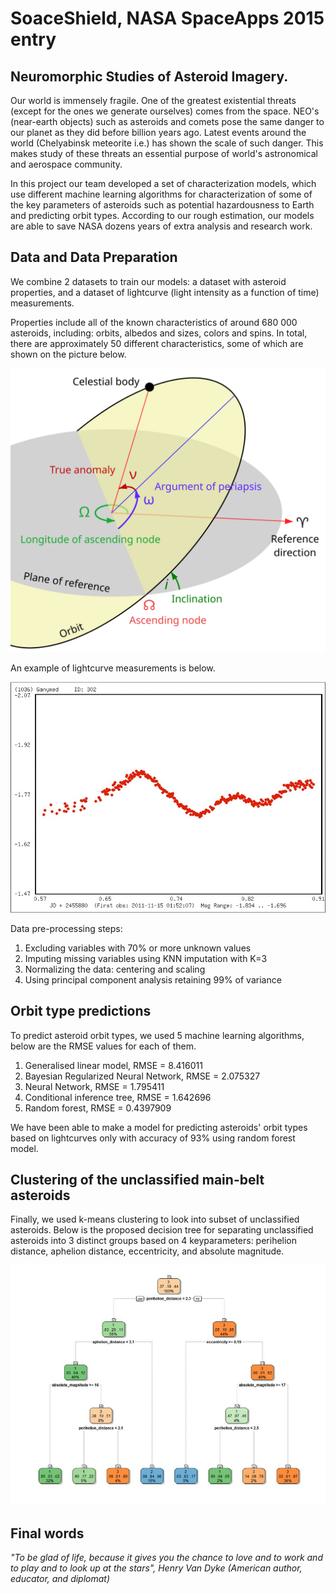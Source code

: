 # SoaceShield, NASA SpaceApps 2015 entry
## Neuromorphic Studies of Asteroid Imagery.

Our world is immensely fragile. One of the greatest existential threats (except for the ones we generate ourselves) comes from the space. NEO's (near-earth objects) such as asteroids and comets pose the same danger to our planet as they did before billion years ago. Latest events around the world (Chelyabinsk meteorite i.e.) has shown the scale of such danger. This makes study of these threats an essential purpose of world's astronomical and aerospace community.

In this project our team developed a set of characterization models, which use different machine learning algorithms for characterization of some of the key parameters of asteroids such as potential hazardousness to Earth and predicting orbit types. According to our rough estimation, our models are able to save NASA dozens years of extra analysis and research work.

## Data and Data Preparation
We combine 2 datasets to train our models: a dataset with asteroid properties, and a dataset of lightcurve (light intensity as a function of time) measurements.

Properties include all of the known characteristics of around 680 000 asteroids, including: orbits, albedos and sizes, colors and spins. In total, there are approximately 50 different characteristics, some of which are shown on the picture below.

<img src="Orbit1.svg" width=600>  

An example of lightcurve measurements is below.

<img src="Lightcurve.jpg" width=600>  

Data pre-processing steps:

1) Excluding variables with 70% or more unknown values
2) Imputing missing variables using KNN imputation with K=3
3) Normalizing the data: centering and scaling
4) Using principal component analysis retaining 99% of variance

## Orbit type predictions

To predict asteroid orbit types, we used 5 machine learning algorithms, below are the RMSE values for each of them.

1) Generalised linear model, RMSE = 8.416011
2) Bayesian Regularized Neural Network, RMSE = 2.075327
3) Neural Network, RMSE = 1.795411
4) Conditional inference tree, RMSE = 1.642696
5) Random forest, RMSE = 0.4397909

We have been able to make a model for predicting asteroids' orbit types based on lightcurves only with accuracy of 93% using random forest model.

## Clustering of the unclassified main-belt asteroids

Finally, we used k-means clustering to look into subset of unclassified asteroids. Below is the proposed decision tree for separating unclassified asteroids into 3 distinct groups based on 4 keyparameters: perihelion distance, aphelion distance, eccentricity, and absolute magnitude.

<img src="Asteroid_clustering.jpg" width=600>

## Final words

_"To be glad of life, because it gives you the chance to love and to work and to play and to look up at the stars", Henry Van Dyke (American author, educator, and diplomat)_



